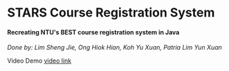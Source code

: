 # STARS Course Registration System
#### Recreating NTU's BEST course registration system in Java

*Done by: Lim Sheng Jie, Ong Hiok Hian, Koh Yu Xuan, Patria Lim Yun Xuan*

Video Demo
[video link](https://drive.google.com/file/d/1qSOTb1m5SPeWzivetm88TuImUzET2Kir/view?usp=sharing)


